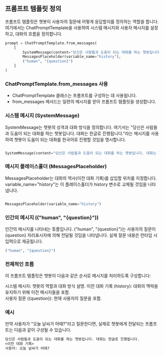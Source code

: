 ## 프롬프트 템플릿 정의
프롬프트 템플릿은 챗봇이 사용자의 질문에 어떻게 응답할지를 정의하는 역할을 합니다. 여기에서는 ChatPromptTemplate을 사용하여 시스템 메시지와 사용자 메시지를 설정하고, 대화의 흐름을 정의합니다.

```python
prompt = ChatPromptTemplate.from_messages(
    [
        SystemMessage(content="당신은 사람들과 도움이 되는 대화를 하는 챗봇입니다. 대화는 한글로 진행됩니다."),
        MessagesPlaceholder(variable_name="history"),
        ("human", "{question}")
    ]
)
```

### ChatPromptTemplate.from_messages 사용

* ChatPromptTemplate 클래스는 프롬프트를 구성하는 데 사용됩니다.  
* from_messages 메서드는 일련의 메시지를 받아 프롬프트 템플릿을 생성합니다.  

### 시스템 메시지 (SystemMessage)  

SystemMessage는 챗봇의 성격과 대화 방식을 정의합니다.
여기서는 "당신은 사람들과 도움이 되는 대화를 하는 챗봇입니다. 대화는 한글로 진행됩니다."라는 메시지를 사용하여 챗봇이 도움이 되는 대화를 한국어로 진행할 것임을 명시합니다.

```python

SystemMessage(content="당신은 사람들과 도움이 되는 대화를 하는 챗봇입니다. 대화는 한글로 진행됩니다.")

```
### 메시지 플레이스홀더 (MessagesPlaceholder)
MessagesPlaceholder는 대화의 역사(이전 대화 기록)를 삽입할 위치를 지정합니다.
variable_name="history"는 이 플레이스홀더가 history 변수로 교체될 것임을 나타냅니다.
```python

MessagesPlaceholder(variable_name="history")

```
### 인간의 메시지 (("human", "{question}"))
인간의 메시지를 나타내는 튜플입니다.
("human", "{question}")는 사용자의 질문이 {question} 자리표시자에 의해 전달될 것임을 나타냅니다. 실제 질문 내용은 런타임 시 입력으로 제공됩니다.

```python
("human", "{question}")
```

### 전체적인 흐름
이 프롬프트 템플릿은 챗봇이 다음과 같은 순서로 메시지를 처리하도록 구성합니다:

시스템 메시지: 챗봇의 역할과 대화 방식 설명.
이전 대화 기록 (history): 대화의 맥락을 유지하기 위해 이전 메시지들을 포함.  
사용자 질문 ({question}): 현재 사용자의 질문을 포함.  

### 예시
만약 사용자가 "오늘 날씨가 어때?"라고 질문한다면, 실제로 챗봇에게 전달되는 프롬프트는 다음과 같이 구성될 수 있습니다.

```txt
당신은 사람들과 도움이 되는 대화를 하는 챗봇입니다. 대화는 한글로 진행됩니다.
<이전 대화 기록>
사용자: 오늘 날씨가 어때?
```

